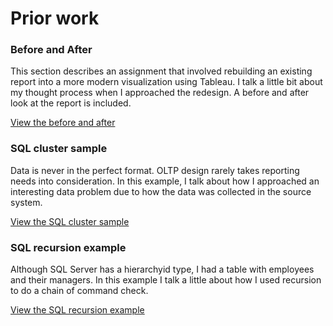 # Prior work

### Before and After

This section describes an assignment that involved rebuilding an existing report into a more modern visualization using Tableau.  I talk a little bit about my thought process when I approached the redesign.  A before and after look at the report is included.

[View the before and after](BeforeAndAfterReports)

### SQL cluster sample

Data is never in the perfect format.  OLTP design rarely takes reporting needs into consideration.  In this example, I talk about how I approached an interesting data problem due to how the data was collected in the source system.

[View the SQL cluster sample](MissingColumns)

### SQL recursion example

Although SQL Server has a hierarchyid type, I had a table with employees and their managers.  In this example I talk a little about how I used recursion to do a chain of command check.

[View the SQL recursion example](RecursionSQL)